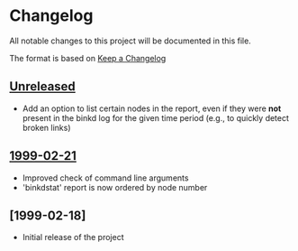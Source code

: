 # Changelog

All notable changes to this project will be documented in this file.

The format is based on [Keep a Changelog](http://keepachangelog.com/en/1.0.0/)

## [Unreleased]

- Add an option to list certain nodes in the report, even if they were **not** present in the binkd log for the given time period (e.g., to quickly detect broken links)

## [1999-02-21]

- Improved check of command line arguments
- 'binkdstat' report is now ordered by node number

## [1999-02-18]

- Initial release of the project

[Unreleased]: https://github.com/njonchee/fidostat/compare/1999-02-21...HEAD
[1999-02-21]: https://github.com/njonchee/fidostat/compare/1999-02-18...1999-02-21
